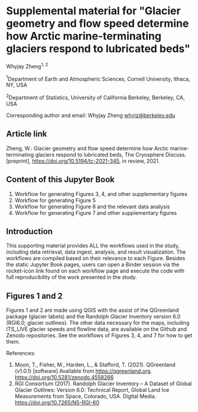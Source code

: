 # Supplemental material for "Glacier geometry and flow speed determine how Arctic marine-terminating glaciers respond to lubricated beds"

Whyjay Zheng<sup>1, 2</sup>

<sup>1</sup>Department of Earth and Atmospheric Sciences, Cornell University, Ithaca, NY, USA

<sup>2</sup>Department of Statistics, University of California Berkeley, Berkeley, CA, USA

Corresponding author and email: Whyjay Zheng <whyjz@berkeley.edu>

## Article link

Zheng, W.: Glacier geometry and flow speed determine how Arctic marine-terminating glaciers respond to lubricated beds, The Cryosphere Discuss. [preprint], https://doi.org/10.5194/tc-2021-345, in review, 2021.

## Content of this Jupyter Book

1. Workflow for generating Figures 3, 4, and other supplementary figures
2. Workflow for generating Figure 5
3. Workflow for generating Figure 6 and the relevant data analysis
4. Workflow for generating Figure 7 and other supplementary figures

## Introduction

This supporting material provides ALL the workflows used in the study, including data retrieval, data ingest, analysis, and result visualization. The workflows are compiled based on their relevance to each Figure. Besides the static Jupyter Book pages, users can open a Binder session via the rocket-icon link found on each workflow page and execute the code with full reproducibility of the work presented in the study.

## Figures 1 and 2

Figures 1 and 2 are made using QGIS with the assist of the QGreenland package (glacier labels) and the Randolph Glacier Inventory version 6.0 (RGI6.0; glacier outlines). The other data necessary for the maps, including ITS_LIVE glacier speeds and flowline data, are available on the Github and Zenodo repositories. See the workflows of Figures 3, 4, and 7 for how to get them.

References:

1. Moon, T., Fisher, M., Harden, L., & Stafford, T. (2021). QGreenland (v1.0.1) [software] Available from https://qgreenland.org. https://doi.org/10.5281/zenodo.4558266
2. RGI Consortium (2017). Randolph Glacier Inventory – A Dataset of Global Glacier Outlines: Version 6.0: Technical Report, Global Land Ice Measurements from Space, Colorado, USA. Digital Media. https://doi.org/10.7265/N5-RGI-60